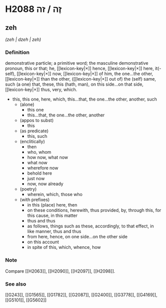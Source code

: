 # H2088 זֶה / זה

## zeh

_(zeh | dzeh | zeh)_

### Definition

demonstrative particle; a primitive word; the masculine demonstrative pronoun, this or that; he, [[lexicon-key|×]] hence, [[lexicon-key|×]] here, it(-self), [[lexicon-key|×]] now, [[lexicon-key|×]] of him, the one...the other, [[lexicon-key|×]] than the other, ([[lexicon-key|×]] out of) the (self) same, such (a one) that, these, this (hath, man), on this side...on that side, [[lexicon-key|×]] thus, very, which.

- this, this one, here, which, this...that, the one...the other, another, such
    - (alone)
        - this one
        - this...that, the one...the other, another
    - (appos to subst)
        - this
    - (as predicate)
        - this, such
    - (enclitically)
        - then
        - who, whom
        - how now, what now
        - what now
        - wherefore now
        - behold here
        - just now
        - now, now already
    - (poetry)
        - wherein, which, those who
    - (with prefixes)
        - in this (place) here, then
        - on these conditions, herewith, thus provided, by, through this, for this cause, in this matter
        - thus and thus
        - as follows, things such as these, accordingly, to that effect, in like manner, thus and thus
        - from here, hence, on one side...on the other side
        - on this account
        - in spite of this, which, whence, how


### Note

Compare [[H2063]], [[H2090]], [[H2097]], [[H2098]].

### See also

[[G243]], [[G1565]], [[G1782]], [[G2087]], [[G2400]], [[G3778]], [[G4169]], [[G5101]], [[G5602]]

